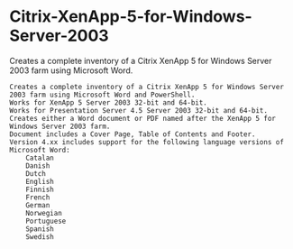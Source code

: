 # Citrix-XenApp-5-for-Windows-Server-2003
Creates a complete inventory of a Citrix XenApp 5 for Windows Server 2003 farm using Microsoft Word.

	Creates a complete inventory of a Citrix XenApp 5 for Windows Server 2003 farm using Microsoft Word and PowerShell.
	Works for XenApp 5 Server 2003 32-bit and 64-bit.
	Works for Presentation Server 4.5 Server 2003 32-bit and 64-bit.
	Creates either a Word document or PDF named after the XenApp 5 for Windows Server 2003 farm.
	Document includes a Cover Page, Table of Contents and Footer.
	Version 4.xx includes support for the following language versions of Microsoft Word:
		Catalan
		Danish
		Dutch
		English
		Finnish
		French
		German
		Norwegian
		Portuguese
		Spanish
		Swedish
